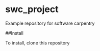 # swc_project
Example repository for software carpentry

##Install

To install, clone this repository
